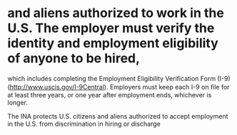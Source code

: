 # and aliens authorized to work in the U.S. The employer must verify the identity and employment eligibility of anyone to be hired,

which includes completing the Employment Eligibility Veriﬁcation Form (I-9)(http://www.uscis.gov/I-9Central). Employers must keep each I-9 on ﬁle for at least three years, or one year after employment ends, whichever is longer.

The INA protects U.S. citizens and aliens authorized to accept employment in the U.S. from discrimination in hiring or discharge